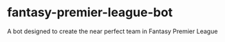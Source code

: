 # fantasy-premier-league-bot
A bot designed to create the near perfect team in Fantasy Premier League
